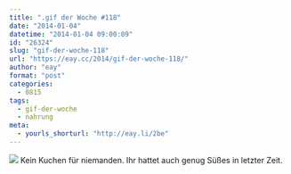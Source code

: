 ```yaml
---
title: ".gif der Woche #118"
date: "2014-01-04"
datetime: "2014-01-04 09:00:09"
id: "26324"
slug: "gif-der-woche-118"
url: "https://eay.cc/2014/gif-der-woche-118/"
author: "eay"
format: "post"
categories:
  - 0815
tags:
  - gif-der-woche
  - nahrung
meta:
  - yourls_shorturl: "http://eay.li/2be"
---
```


![](https://eay.cc/uploads/2013/keinkuchen.gif) Kein Kuchen für niemanden. Ihr hattet auch genug Süßes in letzter Zeit.
